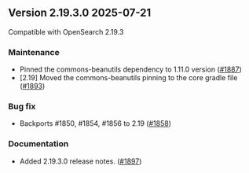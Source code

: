
## Version 2.19.3.0 2025-07-21

Compatible with OpenSearch 2.19.3

### Maintenance
* Pinned the commons-beanutils dependency to 1.11.0 version ([#1887](https://github.com/opensearch-project/alerting/pull/1887))
* [2.19] Moved the commons-beanutils pinning to the core gradle file ([#1893](https://github.com/opensearch-project/alerting/pull/1893))

### Bug fix
* Backports #1850, #1854, #1856 to 2.19 ([#1858](https://github.com/opensearch-project/alerting/pull/1858))

### Documentation
* Added 2.19.3.0 release notes. ([#1897](https://github.com/opensearch-project/alerting/pull/1897))
